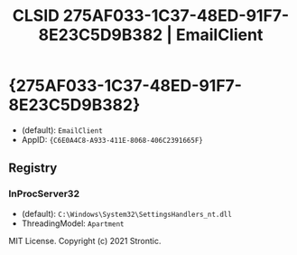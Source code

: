﻿---
title: "CLSID 275AF033-1C37-48ED-91F7-8E23C5D9B382 | EmailClient"
excerpt: What is COM-Object CLSID 275AF033-1C37-48ED-91F7-8E23C5D9B382?
---

# {275AF033-1C37-48ED-91F7-8E23C5D9B382}

* (default): `EmailClient`
* AppID: `{C6E0A4C8-A933-411E-8068-406C2391665F}`

## Registry


### InProcServer32

* (default): `C:\Windows\System32\SettingsHandlers_nt.dll`
* ThreadingModel: `Apartment`

MIT License. Copyright (c) 2021 Strontic.


